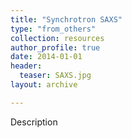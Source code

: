 ```yaml
---
title: "Synchrotron SAXS"
type: "from_others"
collection: resources
author_profile: true
date: 2014-01-01
header:
  teaser: SAXS.jpg
layout: archive

---
```

<p align= "justify">

Description
